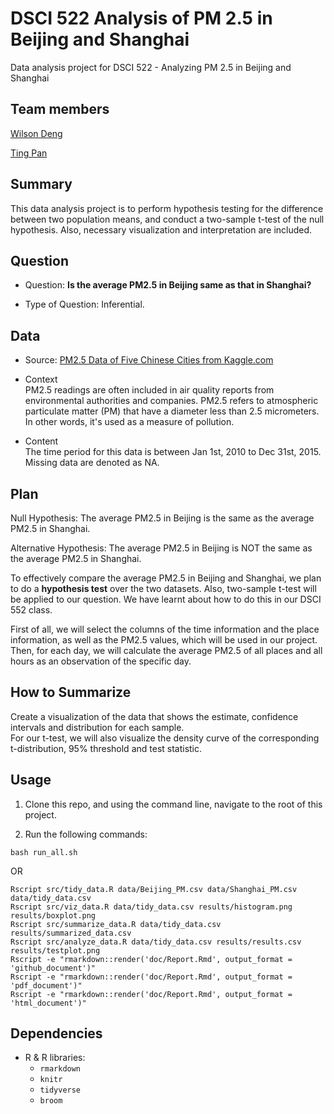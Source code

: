 # DSCI 522 Analysis of PM 2.5 in Beijing and Shanghai
Data analysis project for DSCI 522 - Analyzing PM 2.5 in Beijing and Shanghai 

## Team members

[Wilson Deng](https://github.com/xiaoweideng)

[Ting Pan](https://github.com/panntingg)

## Summary

This data analysis project is to perform hypothesis testing for the difference between two population means, and conduct a two-sample t-test of the null hypothesis. Also, necessary visualization and interpretation are included.

## Question

- Question: **Is the average PM2.5 in Beijing same as that in Shanghai?**

- Type of Question: Inferential.

## Data

- Source: [PM2.5 Data of Five Chinese Cities from Kaggle.com](https://www.kaggle.com/uciml/pm25-data-for-five-chinese-cities)

- Context
<br> PM2.5 readings are often included in air quality reports from environmental authorities and companies. PM2.5 refers to atmospheric particulate matter (PM) that have a diameter less than 2.5 micrometers. In other words, it's used as a measure of pollution. 

- Content
<br> The time period for this data is between Jan 1st, 2010 to Dec 31st, 2015. Missing data are denoted as NA. 

## Plan

Null Hypothesis: The average PM2.5 in Beijing is the same as the average PM2.5 in Shanghai.

Alternative Hypothesis: The average PM2.5 in Beijing is NOT the same as the average PM2.5 in Shanghai.

To effectively compare the average PM2.5 in Beijing and Shanghai, we plan to do a **hypothesis test** over the two datasets. Also, two-sample t-test will be applied to our question. We have learnt about how to do this in our DSCI 552 class.

First of all, we will select the columns of the time information and the place information, as well as the PM2.5 values, which will be used in our project. Then, for each day, we will calculate the average PM2.5 of all places and all hours as an observation of the specific day. 

## How to Summarize

Create a visualization of the data that shows the estimate, confidence intervals and distribution for each sample. <br>For our t-test, we will also visualize the density curve of the corresponding t-distribution, 95% threshold and test statistic.


## Usage

1. Clone this repo, and using the command line, navigate to the root of this project.

2. Run the following commands:

```
bash run_all.sh
```
OR

```
Rscript src/tidy_data.R data/Beijing_PM.csv data/Shanghai_PM.csv data/tidy_data.csv
Rscript src/viz_data.R data/tidy_data.csv results/histogram.png results/boxplot.png
Rscript src/summarize_data.R data/tidy_data.csv results/summarized_data.csv
Rscript src/analyze_data.R data/tidy_data.csv results/results.csv results/testplot.png
Rscript -e "rmarkdown::render('doc/Report.Rmd', output_format = 'github_document')"
Rscript -e "rmarkdown::render('doc/Report.Rmd', output_format = 'pdf_document')"
Rscript -e "rmarkdown::render('doc/Report.Rmd', output_format = 'html_document')"
```

## Dependencies
- R & R libraries:
    - `rmarkdown`
    - `knitr`
    - `tidyverse`
    - `broom`
